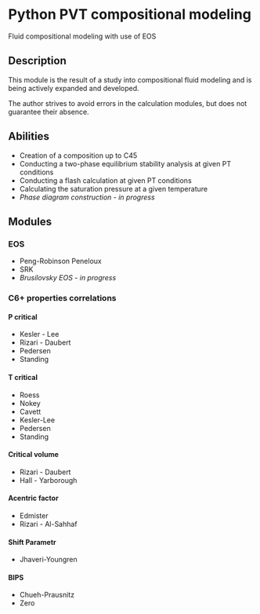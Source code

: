 # Python PVT сompositional modeling  #

Fluid compositional modeling with use of EOS


## Description ##

This module is the result of a study into compositional fluid modeling and is being actively expanded and developed.

The author strives to avoid errors in the calculation modules, but does not guarantee their absence.

## Abilities ##

* Creation of a composition up to C45
* Conducting a two-phase equilibrium stability analysis at given PT conditions
* Conducting a flash calculation at given PT conditions
* Calculating the saturation pressure at a given temperature
* *Phase diagram construction - in progress*


## Modules ##

### EOS ###
* Peng-Robinson Peneloux
* SRK
* *Brusilovsky EOS -  in progress*


###  С6+ properties correlations  ###

#### P critical ####
* Kesler - Lee
* Rizari - Daubert
* Pedersen
* Standing

#### T critical ####
* Roess
* Nokey
* Cavett
* Kesler-Lee
* Pedersen
* Standing

#### Critical volume ####
* Rizari - Daubert
* Hall - Yarborough

#### Acentric factor ####
* Edmister
* Rizari - Al-Sahhaf

#### Shift Parametr ####
* Jhaveri-Youngren

#### BIPS ####
* Chueh-Prausnitz
* Zero






